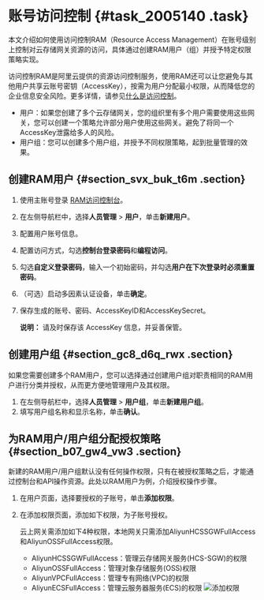 # 账号访问控制 {#task_2005140 .task}

本文介绍如何使用访问控制RAM（Resource Access Management）在账号级别上控制对云存储网关资源的访问，具体通过创建RAM用户（组）并授予特定权限策略实现。

访问控制RAM是阿里云提供的资源访问控制服务，使用RAM还可以让您避免与其他用户共享云账号密钥（AccessKey），按需为用户分配最小权限，从而降低您的企业信息安全风险。更多详情，请参见[什么是访问控制](../../../../cn.zh-CN/产品简介/什么是访问控制.md#)。

-   用户：如果您创建了多个云存储网关，您的组织里有多个用户需要使用这些网关，您可以创建一个策略允许部分用户使用这些网关。避免了将同一个AccessKey泄露给多人的风险。
-   用户组：您可以创建多个用户组，并授予不同权限策略，起到批量管理的效果。

## 创建RAM用户 {#section_svx_buk_t6m .section}

1.  使用主账号登录 [RAM访问控制台](https://ram.console.aliyun.com/overview)。
2.  在左侧导航栏中，选择**人员管理** \> **用户**，单击**新建用户**。
3.  配置用户账号信息。
4.  配置访问方式，勾选**控制台登录密码**和**编程访问**。
5.  勾选**自定义登录密码**，输入一个初始密码，并勾选**用户在下次登录时必须重置密码**。
6.  （可选）启动多因素认证设备，单击**确定**。
7.  保存生成的账号、密码、AccessKeyID和AccessKeySecret。 

    **说明：** 请及时保存该 AccessKey 信息，并妥善保管。


## 创建用户组 {#section_gc8_d6q_rwx .section}

如果您需要创建多个RAM用户，您可以选择通过创建用户组对职责相同的RAM用户进行分类并授权，从而更方便地管理用户及其权限。

1.  在左侧导航栏中，选择**人员管理** \> **用户组**，单击**新建用户组**。
2.  填写用户组名称和显示名称，单击**确认**。

## 为RAM用户/用户组分配授权策略 {#section_b07_gw4_vw3 .section}

新建的RAM用户/用户组默认没有任何操作权限，只有在被授权策略之后，才能通过控制台和API操作资源。此处以RAM用户为例，介绍授权操作步骤。

1.  在用户页面，选择要授权的子账号，单击**添加权限**。
2.  在添加权限页面，添加如下权限，为子账号授权。 

    云上网关需添加如下4种权限，本地网关只需添加AliyunHCSSGWFullAccess和AliyunOSSFullAccess权限。

    -   AliyunHCSSGWFullAccess：管理云存储网关服务\(HCS-SGW\)的权限
    -   AliyunOSSFullAccess：管理对象存储服务\(OSS\)权限
    -   AliyunVPCFullAccess：管理专有网络\(VPC\)的权限
    -   AliyunECSFullAccess：管理云服务器服务\(ECS\)的权限
    ![添加权限](http://static-aliyun-doc.oss-cn-hangzhou.aliyuncs.com/assets/img/1591431/156860295358687_zh-CN.png)


